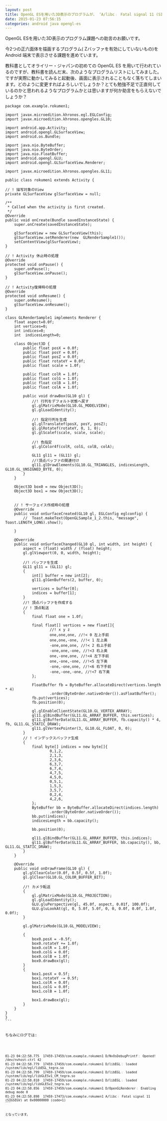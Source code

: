 ```yaml
---
layout: post
title: OpenGL ESを用いた3D表示のプログラムが、 ‘A/libc﹕ Fatal signal 11 (SIGSEGV)` で落ちる
date: 2015-01-23 07:56:15
categories: android java opengl-es
---
```

<p>OpenGL ESを用いた3D表示のプログラム課題への助言のお願いです。</p>

<p>今2つの正六面体を描画するプログラム( Zバッファを有効にしていないもの)を Android 端末で表示させる課題を進めています。</p>

<p>教科書としてオライリー・ジャパンの初めての OpenGL ES を用いて行われているのですが、教科書を読んだ末、次のようなプログラムリストにしてみました。ですが実際に動かしてみると起動後、画面に表示されることもなく落ちてしまいます。どのように変更すればよろしいでしょうか？とても勉強不足で正直何しているのかと思われるようなプログラムかとは思いますが何か助言をもらえないでしょうか？</p>

<pre class="lang-java prettyprint-override"><code>package com.example.rokumen1;

import javax.microedition.khronos.egl.EGLConfig;
import javax.microedition.khronos.opengles.GL10;

import android.app.Activity;
import android.opengl.GLSurfaceView;
import android.os.Bundle;

import java.nio.ByteBuffer;
import java.nio.ByteOrder;
import java.nio.FloatBuffer;
import android.opengl.GLU;
import android.opengl.GLSurfaceView.Renderer;

import javax.microedition.khronos.opengles.GL11;

public class rokumen1 extends Activity {

// ! 描写対象のView
private GLSurfaceView glSurfaceView = null;

/**
 * Called when the activity is first created.
 */
@Override
public void onCreate(Bundle savedInstanceState) {
    super.onCreate(savedInstanceState);

    glSurfaceView = new GLSurfaceView(this);
    glSurfaceView.setRenderer(new  GLRenderSample1());
    setContentView(glSurfaceView);
}

// ! Activity 休止時の処理
@Override
protected void onPause() {
    super.onPause();
    glSurfaceView.onPause();
}

// ! Activity復帰時の処理
@Override
protected void onResume() {
    super.onResume();
    glSurfaceView.onResume();
}

class GLRenderSample1 implements Renderer {
    float aspect=0.0f;
    int vertices=0;
    int indices=0;
    int  indicesLength=0;

    class Object3D {
        public float posX = 0.0f;
        public float posY = 0.0f;
        public float posZ = 0.0f;
        public float rotateY = 0.0f;
        public float scale = 1.0f;

        public float colR = 1.0f;
        public float colG = 1.0f;
        public float colB = 1.0f;
        public float colA = 1.0f;

        public void drawBox(GL10 gl) {
            //! 行列をデフォルト状態へ戻す
            gl.glMatrixMode(GL10.GL_MODELVIEW);
            gl.glLoadIdentity();

            //! 指定行列を生成
            gl.glTranslatef(posX, posY, posZ);
            gl.glRotatef(rotateY, 0, 1, 0);
            gl.glScalef(scale, scale, scale);

            //! 色指定
            gl.glColor4f(colR, colG, colB, colA);

            GL11 gl11 = (GL11) gl;
            //!頂点バッファの関連付け
            gl11.glDrawElements(GL10.GL_TRIANGLES, indicesLength, GL10.GL_UNSIGNED_BYTE, 0);
        }
    }

    Object3D box0 = new Object3D();
    Object3D box1 = new Object3D();


    // ! サーフェイス作成時の処理
    @Override
    public void onSurfaceCreated(GL10 gl, EGLConfig eglconfig) {
        //  Toast.makeText(OpenGLSample_1_2.this, "message", Toast.LENGTH_LONG).show();

    }

    @Override
    public void onSurfaceChanged(GL10 gl, int width, int height) {
        aspect = (float) width / (float) height;
        gl.glViewport(0, 0, width, height);

        //! バッファを生成
        GL11 gl11 = (GL11) gl;
        {
            int[] buffer = new int[2];
            gl11.glGenBuffers(2, buffer, 0);

            vertices = buffer[0];
            indices = buffer[1];
        }
        //! 頂点バッファを作成する
        // ! 頂点転送
        {
            final float one = 1.0f;

            final float[] vertices = new float[]{
                    //! x y z
                    one,one,one, //!&lt; 0 左上手前
                    one,one,-one, //!&lt; 1 左上奥
                    -one,one,one, //!&lt; 2 右上手前
                    -one,one,-one, //!&lt;3 右上奥
                    one,-one,one, //!&lt;4 左下手前
                    one,-one,-one, //!&lt;5 左下奥
                    -one,-one,one, //!&lt;6 右下手前
                    -one,-one,-one, //!&lt;7 右下奥
            };

            FloatBuffer fb = ByteBuffer.allocateDirect(vertices.length * 4)
                    .order(ByteOrder.nativeOrder()).asFloatBuffer();
            fb.put(vertices);
            fb.position(0);

            gl.glEnableClientState(GL10.GL_VERTEX_ARRAY);
            gl11.glBindBuffer(GL11.GL_ARRAY_BUFFER, this.vertices);
            gl11.glBufferData(GL11.GL_ARRAY_BUFFER, fb.capacity() * 4, fb, GL11.GL_STATIC_DRAW);
            gl11.glVertexPointer(3, GL10.GL_FLOAT, 0, 0);
        }
        // ! インデックスバッファ生成
        {
            final byte[] indices = new byte[]{
                    0,1,2,
                    2,1,3,
                    2,3,6,
                    6,3,7,
                    6,7,4,
                    4,7,5,
                    4,5,0,
                    0,5,1,
                    1,5,3,
                    3,5,7,
                    0,2,4,
                    4,2,6,
            };
            ByteBuffer bb = ByteBuffer.allocateDirect(indices.length)
                    .order(ByteOrder.nativeOrder());
            bb.put(indices);
            indicesLength = bb.capacity();

            bb.position(0);

            gl11.glBindBuffer(GL11.GL_ARRAY_BUFFER, this.indices);
            gl11.glBufferData(GL11.GL_ARRAY_BUFFER, bb.capacity(), bb, GL11.GL_STATIC_DRAW);
        }
    }

    @Override
    public void onDrawFrame(GL10 gl) {
        gl.glClearColor(0.0f, 0.5f, 0.5f, 1.0f);
        gl.glClear(GL10.GL_COLOR_BUFFER_BIT);

        //! カメラ転送
        {
            gl.glMatrixMode(GL10.GL_PROJECTION);
            gl.glLoadIdentity();
            GLU.gluPerspective(gl, 45.0f, aspect, 0.01f, 100.0f);
            GLU.gluLookAt(gl, 0, 5.0f, 5.0f, 0, 0, 0.0f, 0.0f, 1.0f, 0.0f);
        }

        gl.glMatrixMode(GL10.GL_MODELVIEW);

        {
            box0.posX = -0.5f;
            box0.rotateY += 1.0f;
            box0.colR = 1.0f;
            box0.colG = 0.0f;
            box0.colB = 1.0f;
            box0.drawBox(gl);
        }
        {
            box1.posX = 0.5f;
            box1.rotateY -= 0.5f;
            box1.colR = 0.0f;
            box1.colG = 0.0f;
            box1.colB = 1.0f;

            box1.drawBox(gl);
        }
    }
}
}
```

<p>ちなみにログでは:</p>

<pre class="lang-none prettyprint-override"><code>01-23 04:22:58.775  17459-17459/com.example.rokumen1 D/NvOsDebugPrintf﹕ Opened!
/dev/nvhost-ctrl 42
01-23 04:22:58.779  17459-17459/com.example.rokumen1 D/libEGL﹕ loaded     
/system/lib/egl/libEGL_tegra.so
01-23 04:22:58.799  17459-17459/com.example.rokumen1 D/libEGL﹕ loaded /system/lib/egl/libGLESv1_CM_tegra.so
01-23 04:22:58.810  17459-17459/com.example.rokumen1 D/libEGL﹕ loaded /system/lib/egl/libGLESv2_tegra.so
01-23 04:22:58.856  17459-17459/com.example.rokumen1 D/OpenGLRenderer﹕ Enabling debug mode 0
01-23 04:22:58.898  17459-17473/com.example.rokumen1 A/libc﹕ Fatal signal 11 (SIGSEGV) at 0x00000000 (code=1)
```

<p>となっています。</p>
